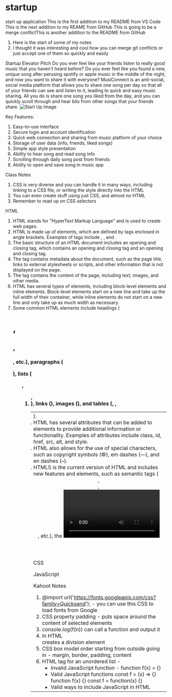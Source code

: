 # startup
start up application
This is the first addition to my README from VS Code
This is the next addition to my REAME from GitHub
This is going to be a merge conflictThis is another addition to the README from GitHub

1. Here is the start of some of my notes 
2. I thought it was interesting and cool how you can merge git conflicts or just accept one of them so quickly and easily


Startup Elevator Pitch
Do you ever feel like your friends listen to really good music that you haven't heard before? Do you ever feel like you found a new, unique song after perusing spotify or apple music in the middle of the night, and now you want to share it with everyone? MusiConnect is an anti-social, social media platform that allows you to share one song per day so that all of your friends can see and listen to it, leading to quick and easy music sharing. All you do is share one song you liked from the day, and you can quickly scroll through and hear bits from other songs that your friends share.
![Start Up Image](https://user-images.githubusercontent.com/106703710/215239031-e7e3a7ef-22fc-413c-a13f-0de3fa188add.jpeg)

Key Features:
1. Easy-to-use interface
2. Secure login and account identification
3. Quick web connection and sharing from music platform of your choice
4. Storage of user data (info, friends, liked songs)
5. Simple app style presentation
6. Ability to hear song and read song info
7. Scrolling through daily song post from friends
8. Ability to open and save song in music app


Class Notes
1. CSS is very diverse and you can handle it in many ways, including linking to a CSS file, or writing the style directly into the HTML
2. You can even create stuff using just CSS, and almost no HTML
3. Remember to read up on CSS selectors

HTML
1. HTML stands for "HyperText Markup Language" and is used to create web pages.
2. HTML is made up of elements, which are defined by tags enclosed in angle brackets. Examples of tags include <html>, <head>, and <body>.
3. The basic structure of an HTML document includes an opening and closing <html> tag, which contains an opening and closing <head> tag and an opening and closing <body> tag.
4. The <head> tag contains metadata about the document, such as the page title, links to external stylesheets or scripts, and other information that is not displayed on the page.
5. The <body> tag contains the content of the page, including text, images, and other media.
6. HTML has several types of elements, including block-level elements and inline elements. Block-level elements start on a new line and take up the full width of their container, while inline elements do not start on a new line and only take up as much width as necessary.
7. Some common HTML elements include headings (<h1>, <h2>, <h3>, etc.), paragraphs (<p>), lists (<ul>, <ol>, <li>), links (<a>), images (<img>), and tables (<table>, <tr>, <td>).
8. HTML has several attributes that can be added to elements to provide additional information or functionality. Examples of attributes include class, id, href, src, alt, and style.
9. HTML also allows for the use of special characters, such as copyright symbols (&copy;), em dashes (&mdash;), and en dashes (&ndash;).
10. HTML5 is the current version of HTML and includes new features and elements, such as semantic tags (<header>, <footer>, <article>, etc.), the <video> and <audio> elements, and support for responsive design.
  
CSS
  
JavaScript


Kahoot Notes
1. @import url('https://fonts.googleapis.com/css?family=Quicksand'); - you can use this CSS to load fonts from Google
2. CSS property padding - puts space around the content of selected elements
3. console.log(f(n)) can call a function and output it
4. In HTML <div> creates a division element
5. CSS box model order starting from outside going in - margin, border, padding, content
6. HTML tag for an unordered list - <ul>
7. Invalid JavaScript function - function f(x) = {}
8. Valid JavaScript functions
  const f = (x) => {}
  function f(x) {}
  const f = function(x) {}
9. Valid ways to include JavaScript in HTML
  <script>1+1</script>
  <script src='main.js' />
  <div onclick='1+1' />
 10. Ivalid - <javascript>1+1</javascript>
 11. Valid JavaScript object - { n:1 }
 12. Invalid 
  { n=1 }
  { "n"=1}
  { "n"="1" }
13. DOM textContent property - sets the child text for an element
14. Valid hyperlink HTML - <a href='https://c.com'>x</a>
15. Turn only a certain text blue - div.header { color: blue; }
16. Valid JSON - {"x":3}
17. Invalid
  {'x':3}
  {"x":undefined}
  {x:3}
18. Console comman to make a script executable - chmod +x deploy.sh
19. DNS subdomain example - c260.cs.byu.edu
20. To point to another DNS record, use this DNS record type - CNAME
